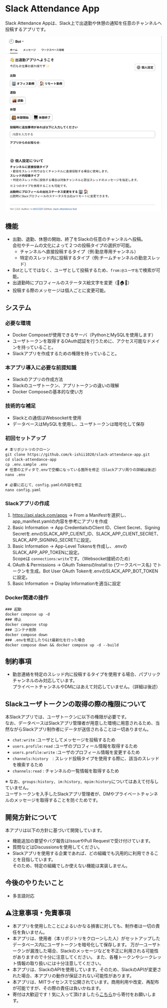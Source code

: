 # Slack Attendance App
Slack Attendance Appは、Slack上で出退勤や休憩の通知を任意のチャンネルへ投稿するアプリです。

![](/assets/1.png)

## 機能 
- 出勤、退勤、休憩の開始、終了をSlackの任意のチャンネルへ投稿。  
  会社やチームの文化によって２つの投稿タイプの選択が可能。
  - チャンネルへ直接投稿するタイプ（例:勤怠専用チャンネル）
  - 特定のスレッド内に投稿するタイプ（例:チームチャンネルの勤怠スレッド）
- Botとしてではなく、ユーザとして投稿するため、`from:@ユーザ名`で検索が可能。
- 出退勤時にプロフィールのステータス絵文字を変更（🏢🏠💤）
- 投稿する際のメッセージは個人ごとに変更可能。

## システム
### 必要な環境
- Docker Composeが使用できるサーバ（PythonとMySQLを使用します）
- ユーザトークンを取得するOAuth認証を行うために、アクセス可能なドメインを持っていること。
- Slackアプリを作成するための権限を持っていること。

### 本アプリ導入に必要な前提知識
- Slackのアプリの作成方法
- Slackのユーザトークン、アプリトークンの違いの理解
- Docker Composeの基本的な使い方

### 技術的な補足
- Slackとの通信はWebsocketを使用
- データベースはMySQLを使用し、ユーザトークンは暗号化して保存


### 初回セットアップ
```shell
# 本リポジトリのクローン
git clone https://github.com/k-ishii1020/slack-attendance-app.git
cd slack-attendance-app
cp .env.sample .env
# 任意のエディタで.envで空欄になっている箇所を修正（Slackアプリ周りの詳細は後述）
nano .env

# 必要に応じて、config.yamlの内容を修正
nano config.yaml
```

### Slackアプリの作成
1. https://api.slack.com/apps → From a Manifestを選択し、app_manifest.yamlの内容を参考にアプリを作成
1. Basic Information → App CredentialsのClient ID、Client Secret、Signing Secretを.envのSLACK_APP_CLIENT_ID、SLACK_APP_CLIENT_SECRET、SLACK_APP_SIGNING_SECRETに設定。
1. Basic Information → App-Level Tokensを作成し、.envのSLACK_APP_APP_TOKENに設定。  
Scopeは `connections:write`です。（Websocket接続のため）
1. OAuth & Permissions → OAuth TokensのInstall to {ワークスペース名} でトークンを生成。Bot User OAuth Tokenを.envのSLACK_APP_BOT_TOKENに設定。
1. Basic Information → Display Informationを適当に設定

### Docker関連の操作
```shell
### 起動
docker compose up -d
### 停止
docker compose stop
### コンテナ削除
docker compose down
### .envを修正したりGit最新化を行った場合
docker compose down && docker compose up -d --build
```

## 制約事項
- 勤怠連絡を特定のスレッド内に投稿するタイプを使用する場合、パブリックチャンネルのみ対応しています。  
プライベートチャンネルやDMにはあえて対応していません。（詳細は後述）


## Slackユーザトークンの取得の際の権限について
本Slackアプリでは、ユーザトークンに以下の権限が必要です。  
なお、データベースはSlackアプリ管理者が用意した環境に用意されるため、当然ながらSlackアプリ制作者にデータが送信されることは一切ありません。
- `chat:write` :ユーザとしてメッセージを投稿するため
- `users.profile:read` :ユーザのプロフィール情報を取得するため
- `users.profile:write` :ユーザのプロフィール情報を変更するため
- `channels:history`　: スレッド投稿タイプを使用する際に、該当のスレッドを検索するため
- `channels:read` : チャンネルの一覧情報を取得するため

※  なお、`groups:history, im:history, mpim:history`についてはあえて付与していません。  
ユーザトークンを入手したSlackアプリ管理者が、DMやプライベートチャンネルのメッセージを取得することを防ぐためです。

## 開発方針について
本アプリは以下の方針に基づいて開発しています。
- 機能追加の要望やバグ報告はIssueやPull Requestで受け付けています。
- 質問などはDiscussionsを使用してください。
- Slackアプリを使用する企業であれば、どの組織でも汎用的に利用できることを目指しています。  
  そのため、特定の組織でしか使えない機能は実装しません。
  

## 今後のやりたいこと
- 多言語対応

## ⚠️注意事項・免責事項
- 本アプリを使用したことによるいかなる損害に対しても、制作者は一切の責任を負いません。
- 本アプリは、使用者（本リポジトリをクローンした人）がセットアップしたデータベース内にユーザトークンを暗号化して保存します。
  万が一ユーザトークンが漏洩した場合、Slackのメッセージなどを不正に利用される可能性がありますので十分に注意してください。
  また、各種トークンやシークレット情報の取り扱いには十分注意してください。
- 本アプリは、SlackのAPIを使用しています。そのため、SlackのAPIが変更された場合、本アプリの動作が保証されない可能性があります。
- 本アプリは、MITライセンスで公開されています。商用利用や改変、再配布が可能ですが、その際の責任は負いかねます。
- 寄付は大歓迎です！気に入って頂けましたら[こちら](https://github.com/sponsors/k-ishii1020)から寄付をお願いします。